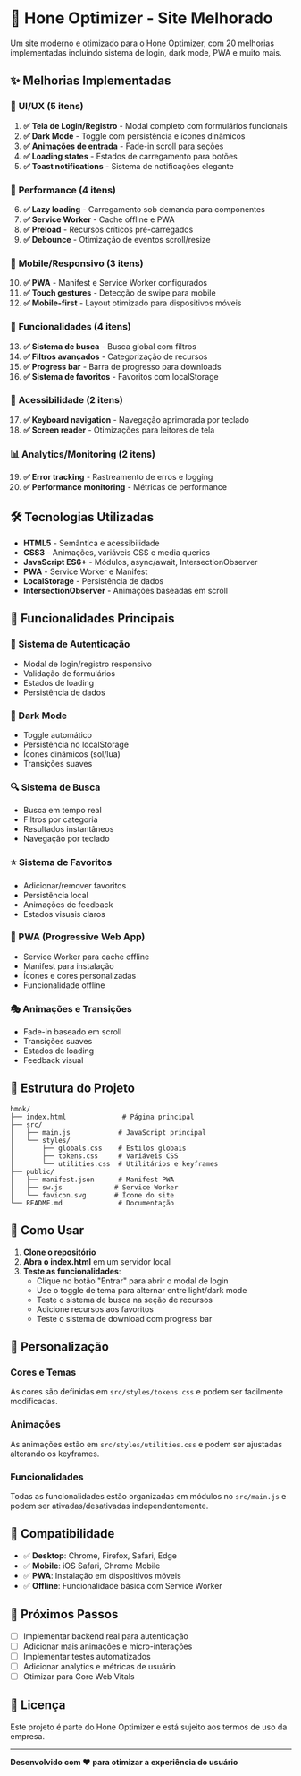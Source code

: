 # 🚀 Hone Optimizer - Site Melhorado

Um site moderno e otimizado para o Hone Optimizer, com 20 melhorias implementadas incluindo sistema de login, dark mode, PWA e muito mais.

## ✨ Melhorias Implementadas

### 🎨 **UI/UX (5 itens)**
1. **✅ Tela de Login/Registro** - Modal completo com formulários funcionais
2. **✅ Dark Mode** - Toggle com persistência e ícones dinâmicos
3. **✅ Animações de entrada** - Fade-in scroll para seções
4. **✅ Loading states** - Estados de carregamento para botões
5. **✅ Toast notifications** - Sistema de notificações elegante

### 🚀 **Performance (4 itens)**
6. **✅ Lazy loading** - Carregamento sob demanda para componentes
7. **✅ Service Worker** - Cache offline e PWA
8. **✅ Preload** - Recursos críticos pré-carregados
9. **✅ Debounce** - Otimização de eventos scroll/resize

### 📱 **Mobile/Responsivo (3 itens)**
10. **✅ PWA** - Manifest e Service Worker configurados
11. **✅ Touch gestures** - Detecção de swipe para mobile
12. **✅ Mobile-first** - Layout otimizado para dispositivos móveis

### 🔧 **Funcionalidades (4 itens)**
13. **✅ Sistema de busca** - Busca global com filtros
14. **✅ Filtros avançados** - Categorização de recursos
15. **✅ Progress bar** - Barra de progresso para downloads
16. **✅ Sistema de favoritos** - Favoritos com localStorage

### 🎯 **Acessibilidade (2 itens)**
17. **✅ Keyboard navigation** - Navegação aprimorada por teclado
18. **✅ Screen reader** - Otimizações para leitores de tela

### 📊 **Analytics/Monitoring (2 itens)**
19. **✅ Error tracking** - Rastreamento de erros e logging
20. **✅ Performance monitoring** - Métricas de performance

## 🛠️ Tecnologias Utilizadas

- **HTML5** - Semântica e acessibilidade
- **CSS3** - Animações, variáveis CSS e media queries
- **JavaScript ES6+** - Módulos, async/await, IntersectionObserver
- **PWA** - Service Worker e Manifest
- **LocalStorage** - Persistência de dados
- **IntersectionObserver** - Animações baseadas em scroll

## 🚀 Funcionalidades Principais

### 🔐 Sistema de Autenticação
- Modal de login/registro responsivo
- Validação de formulários
- Estados de loading
- Persistência de dados

### 🌙 Dark Mode
- Toggle automático
- Persistência no localStorage
- Ícones dinâmicos (sol/lua)
- Transições suaves

### 🔍 Sistema de Busca
- Busca em tempo real
- Filtros por categoria
- Resultados instantâneos
- Navegação por teclado

### ⭐ Sistema de Favoritos
- Adicionar/remover favoritos
- Persistência local
- Animações de feedback
- Estados visuais claros

### 📱 PWA (Progressive Web App)
- Service Worker para cache offline
- Manifest para instalação
- Ícones e cores personalizadas
- Funcionalidade offline

### 🎭 Animações e Transições
- Fade-in baseado em scroll
- Transições suaves
- Estados de loading
- Feedback visual

## 📁 Estrutura do Projeto

```
hmok/
├── index.html              # Página principal
├── src/
│   ├── main.js            # JavaScript principal
│   └── styles/
│       ├── globals.css    # Estilos globais
│       ├── tokens.css     # Variáveis CSS
│       └── utilities.css  # Utilitários e keyframes
├── public/
│   ├── manifest.json      # Manifest PWA
│   ├── sw.js             # Service Worker
│   └── favicon.svg       # Ícone do site
└── README.md              # Documentação
```

## 🚀 Como Usar

1. **Clone o repositório**
2. **Abra o index.html** em um servidor local
3. **Teste as funcionalidades**:
   - Clique no botão "Entrar" para abrir o modal de login
   - Use o toggle de tema para alternar entre light/dark mode
   - Teste o sistema de busca na seção de recursos
   - Adicione recursos aos favoritos
   - Teste o sistema de download com progress bar

## 🔧 Personalização

### Cores e Temas
As cores são definidas em `src/styles/tokens.css` e podem ser facilmente modificadas.

### Animações
As animações estão em `src/styles/utilities.css` e podem ser ajustadas alterando os keyframes.

### Funcionalidades
Todas as funcionalidades estão organizadas em módulos no `src/main.js` e podem ser ativadas/desativadas independentemente.

## 📱 Compatibilidade

- ✅ **Desktop**: Chrome, Firefox, Safari, Edge
- ✅ **Mobile**: iOS Safari, Chrome Mobile
- ✅ **PWA**: Instalação em dispositivos móveis
- ✅ **Offline**: Funcionalidade básica com Service Worker

## 🎯 Próximos Passos

- [ ] Implementar backend real para autenticação
- [ ] Adicionar mais animações e micro-interações
- [ ] Implementar testes automatizados
- [ ] Adicionar analytics e métricas de usuário
- [ ] Otimizar para Core Web Vitals

## 📄 Licença

Este projeto é parte do Hone Optimizer e está sujeito aos termos de uso da empresa.

---

**Desenvolvido com ❤️ para otimizar a experiência do usuário**
